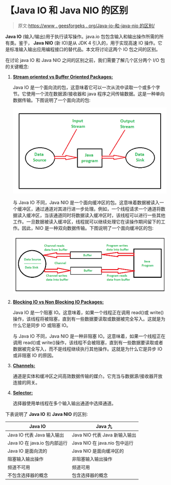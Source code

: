 # 【Java IO 和 Java NIO 的区别

> 原文:[https://www . geesforgeks . org/Java-io-和-java-nio 的区别/](https://www.geeksforgeeks.org/difference-between-java-io-and-java-nio/)

**Java IO** (输入/输出)用于执行读写操作。java.io 包包含输入和输出操作所需的所有类。鉴于， **Java NIO** (新 IO)是从 JDK 4 引入的，用于实现高速 IO 操作。它是标准输入输出应用编程接口的替代品。本文将讨论这两个 IO 包之间的区别。

在讨论 java IO 和 Java NIO 之间的区别之前，我们需要了解几个区分两个 I/O 包的关键概念:

1.  <u>**Stream oriented vs Buffer Oriented Packages:**</u>

    Java IO 是一个面向流的包，这意味着它可以一次从流中读取一个或多个字节。它使用一个流在数据源/接收器和 java 程序之间传输数据。这是一种单向数据传输。下图说明了一个面向流的包:

    [![](img/08384d3315c2122b739f0a5e00bb562b.png)](https://media.geeksforgeeks.org/wp-content/uploads/20200519194033/Javaio-2.png)

    与 Java IO 不同，Java NIO 是一个面向缓冲区的包。这意味着数据被读入一个缓冲区，通过通道对其进行进一步处理。例如，一个线程请求一个通道将数据读入缓冲区，当该通道同时将数据读入缓冲区时，该线程可以进行一些其他工作。一旦数据被读入缓冲区，线程就可以继续处理它在读操作期间留下的工作。因此，NIO 是一种双向数据传输。下图说明了一个面向缓冲区的包:

    [![](img/996091dbfef6216a24559b1a99531fb6.png)](https://media.geeksforgeeks.org/wp-content/uploads/20200519194302/javanio-2.png)

2.  <u>**Blocking IO vs Non Blocking IO Packages:**</u>

    Java IO 是一个阻塞 IO。这意味着，如果一个线程正在调用 read()或 write()操作，该线程将被阻塞，直到有一些数据要读取或数据被完全写入。这就是为什么它是同步 IO 或阻塞 IO。

    与 Java IO 不同，Java NIO 是一种非阻塞 IO。这意味着，如果一个线程正在调用 read()或 write()操作，该线程不会被阻塞，直到有一些数据要读取或者数据被完全写入，而不是线程继续执行其他操作。这就是为什么它是异步 IO 或非阻塞 IO 的原因。

3.  <u>**Channels:**</u>

    通道是实体和缓冲区之间高效数据传输的媒介。它充当与数据源/接收器开放连接的网关。

4.  <u>**Selector:**</u>

    选择器使用单线程在多个输入输出通道中选择通道。

下表说明了 **Java IO** 和 **Java NIO** 的区别:

| Java IO | Java 九 |
| --- | --- |
| Java IO 代表 Java 输入输出 | Java NIO 代表 Java 新输入输出 |
| Java IO 在 java.io 包内部运行 | Java NIO 在 java.nio 包中运行 |
| Java IO 是面向流的 | Java NIO 是面向缓冲区的 |
| 阻塞输入输出操作 | 非阻塞输入输出操作 |
| 频道不可用 | 频道可用 | 它处理数据流 | 它以块的形式处理数据 |
| 不包含选择器的概念 | 包含选择器的概念 |